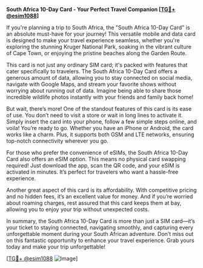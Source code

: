 **South Africa 10-Day Card - Your Perfect Travel Companion [[TG💪+ @esim1088](https://t.me/s/esim1088)]**

If you're planning a trip to South Africa, the "South Africa 10-Day Card" is an absolute must-have for your journey! This versatile mobile and data card is designed to make your travel experience seamless, whether you're exploring the stunning Kruger National Park, soaking in the vibrant culture of Cape Town, or enjoying the pristine beaches along the Garden Route.

This card is not just any ordinary SIM card; it's packed with features that cater specifically to travelers. The South Africa 10-Day Card offers a generous amount of data, allowing you to stay connected on social media, navigate with Google Maps, and stream your favorite shows without worrying about running out of data. Imagine being able to share those incredible wildlife photos instantly with your friends and family back home!

But wait, there’s more! One of the standout features of this card is its ease of use. You don’t need to visit a store or wait in long lines to activate it. Simply insert the card into your phone, follow a few simple steps online, and voila! You’re ready to go. Whether you have an iPhone or Android, the card works like a charm. Plus, it supports both GSM and LTE networks, ensuring top-notch connectivity wherever you go.

For those who prefer the convenience of eSIMs, the South Africa 10-Day Card also offers an eSIM option. This means no physical card swapping required! Just download the app, scan the QR code, and your eSIM is activated in minutes. It’s perfect for travelers who want a hassle-free experience.

Another great aspect of this card is its affordability. With competitive pricing and no hidden fees, it’s an excellent value for money. And if you’re worried about roaming charges, rest assured that this card keeps them at bay, allowing you to enjoy your trip without unexpected costs.

In summary, the South Africa 10-Day Card is more than just a SIM card—it’s your ticket to staying connected, navigating smoothly, and capturing every unforgettable moment during your South African adventure. Don’t miss out on this fantastic opportunity to enhance your travel experience. Grab yours today and make your trip unforgettable! 

[[TG💪+ @esim1088](https://t.me/s/esim1088) ![Image](https://i.postimg.cc/Y0z9fWf4/image.png)]